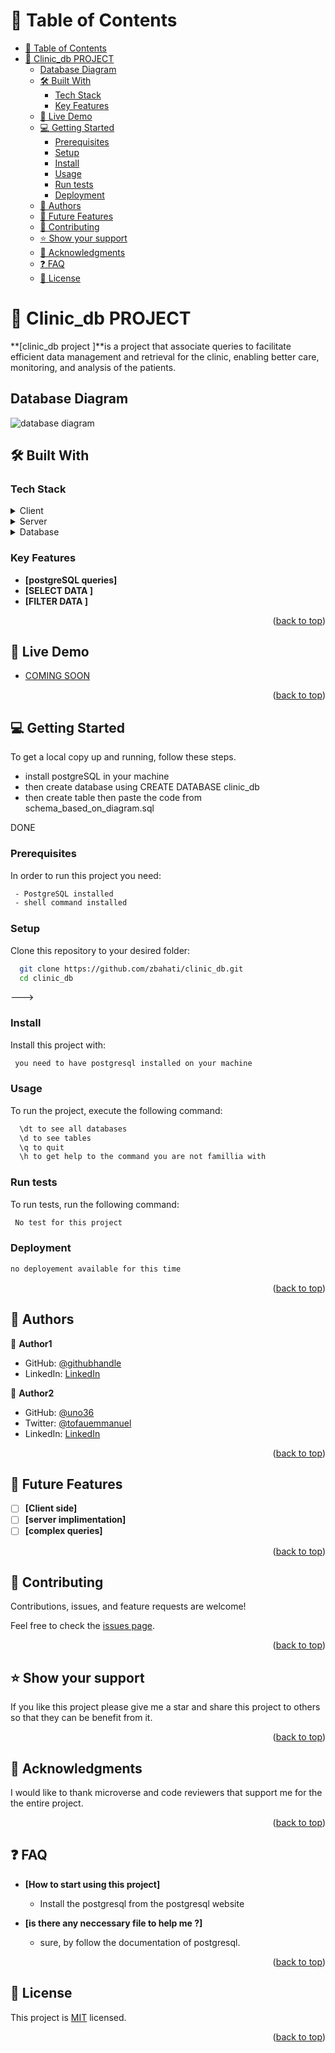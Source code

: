 # 📗 Table of Contents

- [📗 Table of Contents](#-table-of-contents)
- [📖 Clinic\_db PROJECT ](#-clinic_db-project-)
  - [Database Diagram ](#database-diagram-)
  - [🛠 Built With ](#-built-with-)
    - [Tech Stack ](#tech-stack-)
    - [Key Features ](#key-features-)
  - [🚀 Live Demo ](#-live-demo-)
  - [💻 Getting Started ](#-getting-started-)
    - [Prerequisites](#prerequisites)
    - [Setup](#setup)
    - [Install](#install)
    - [Usage](#usage)
    - [Run tests](#run-tests)
    - [Deployment](#deployment)
  - [👥 Authors ](#-authors-)
  - [🔭 Future Features ](#-future-features-)
  - [🤝 Contributing ](#-contributing-)
  - [⭐️ Show your support ](#️-show-your-support-)
  - [🙏 Acknowledgments ](#-acknowledgments-)
  - [❓ FAQ ](#-faq-)
  - [📝 License ](#-license-)

<!-- PROJECT DESCRIPTION -->

# 📖 Clinic_db PROJECT <a name="about-project"></a>

**[clinic_db project ]**is a project that associate queries to facilitate efficient data management and retrieval for the  clinic, enabling better care, monitoring, and analysis of the patients.

##   Database Diagram <a name="postgreSQL"></a>
<img src="clinc_diagram.png" alt="database diagram" />

## 🛠 Built With <a name="built-with"></a>

### Tech Stack <a name="tech-stack"></a>

<details>
  <summary>Client</summary>
  <ul>
    <li><a href="#">n/a</a></li>
  </ul>
</details>

<details>
  <summary>Server</summary>
  <ul>
    <li><a href="#">n/a</a></li>
  </ul>
</details>

<details>
<summary>Database</summary>
  <ul>
    <li><a href="#">PostgreSQL</a></li>
  </ul>
</details>

<!-- Features -->

### Key Features <a name="key-features"></a>

- **[postgreSQL queries]**
- **[SELECT DATA ]**
- **[FILTER DATA ]**

<p align="right">(<a href="#readme-top">back to top</a>)</p>

<!-- LIVE DEMO -->

## 🚀 Live Demo <a name="live-demo"></a>


- [COMING SOON](<replace-with-your-deployment-URL>)

<p align="right">(<a href="#readme-top">back to top</a>)</p>

<!-- GETTING STARTED -->

## 💻 Getting Started <a name="getting-started"></a>

To get a local copy up and running, follow these steps.
- install postgreSQL in your machine
- then create database using CREATE DATABASE clinic_db
- then create table then paste the code from schema_based_on_diagram.sql

DONE

### Prerequisites

In order to run this project you need:

```sh
 - PostgreSQL installed
 - shell command installed
```


### Setup

Clone this repository to your desired folder:

```sh
  git clone https://github.com/zbahati/clinic_db.git
  cd clinic_db

```
--->

### Install

Install this project with:

```sh
 you need to have postgresql installed on your machine

```

### Usage

To run the project, execute the following command:

```sh
  \dt to see all databases
  \d to see tables
  \q to quit
  \h to get help to the command you are not famillia with
```

### Run tests

To run tests, run the following command:


```sh
 No test for this project
```


### Deployment

```sh
no deployement available for this time
```


<p align="right">(<a href="#readme-top">back to top</a>)</p>

<!-- AUTHORS -->

## 👥 Authors <a name="authors"></a>

👤 **Author1**

- GitHub: [@githubhandle](https://github.com/zbahati/)
- LinkedIn: [LinkedIn](https://www.linkedin.com/in/zirimwabagabo-bahati/)

👤 **Author2**

- GitHub: [@uno36](https://github.com/uno36)
- Twitter: [@tofauemmanuel](https://twitter.com/tofauemmanuel)
- LinkedIn: [LinkedIn](https://www.linkedin.com/in/emmanuel-tofa-673b2516a/)

<p align="right">(<a href="#readme-top">back to top</a>)</p>

<!-- FUTURE FEATURES -->

## 🔭 Future Features <a name="future-features"></a>

- [ ] **[Client side]**
- [ ] **[server implimentation]**
- [ ] **[complex queries]**

<p align="right">(<a href="#readme-top">back to top</a>)</p>

<!-- CONTRIBUTING -->

## 🤝 Contributing <a name="contributing"></a>

Contributions, issues, and feature requests are welcome!

Feel free to check the [issues page](https://github.com/zbahati/Vet_clinic_db/issues).

<p align="right">(<a href="#readme-top">back to top</a>)</p>

<!-- SUPPORT -->

## ⭐️ Show your support <a name="support"></a>

If you like this project please give me a star and share this project to others so that they can be benefit from it.
<p align="right">(<a href="#readme-top">back to top</a>)</p>

<!-- ACKNOWLEDGEMENTS -->

## 🙏 Acknowledgments <a name="acknowledgements"></a>

I would like to thank microverse and code reviewers that support me for the the entire project.

<p align="right">(<a href="#readme-top">back to top</a>)</p>

<!-- FAQ (optional) -->

## ❓ FAQ <a name="faq"></a>

- **[How to start using this project]**

  - Install the postgresql from the postgresql website

- **[is there any neccessary file to help me ?]**

  - sure, by follow the documentation of postgresql.

<p align="right">(<a href="#readme-top">back to top</a>)</p>

<!-- LICENSE -->

## 📝 License <a name="license"></a>

This project is [MIT](LICENSE) licensed.

<p align="right">(<a href="#readme-top">back to top</a>)</p>